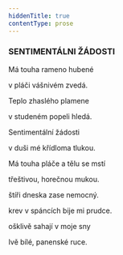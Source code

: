 ```yaml
---
hiddenTitle: true
contentType: prose
---
```


<section>

### SENTIMENTÁLNI ŽÁDOSTI

Má touha rameno hubené 

v pláči vášnivém zvedá. 

Teplo zhaslého plamene 

v studeném popeli hledá.

</section>

<section>

Sentimentální žádosti 

v duši mé křídloma tlukou. 

Má touha pláče a tělu se mstí 

třeštivou, horečnou mukou.

</section>

<section>

štíři dneska zase nemocný. 

krev v spáncích bije mi prudce. 

ošklivě sahají v moje sny 

Ivě bílé, panenské ruce.

</section>
